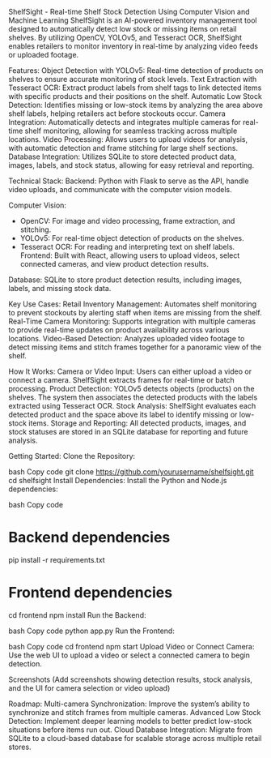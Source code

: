
ShelfSight - Real-time Shelf Stock Detection Using Computer Vision and Machine Learning
ShelfSight is an AI-powered inventory management tool designed to automatically detect low stock or missing items on retail shelves. By utilizing OpenCV, YOLOv5, and Tesseract OCR, 
ShelfSight enables retailers to monitor inventory in real-time by analyzing video feeds or uploaded footage.

Features:
Object Detection with YOLOv5: Real-time detection of products on shelves to ensure accurate monitoring of stock levels.
Text Extraction with Tesseract OCR: Extract product labels from shelf tags to link detected items with specific products and their positions on the shelf.
Automatic Low Stock Detection: Identifies missing or low-stock items by analyzing the area above shelf labels, helping retailers act before stockouts occur.
Camera Integration: Automatically detects and integrates multiple cameras for real-time shelf monitoring, allowing for seamless tracking across multiple locations.
Video Processing: Allows users to upload videos for analysis, with automatic detection and frame stitching for large shelf sections.
Database Integration: Utilizes SQLite to store detected product data, images, labels, and stock status, allowing for easy retrieval and reporting.

Technical Stack:
Backend: Python with Flask to serve as the API, handle video uploads, and communicate with the computer vision models.

Computer Vision:
* OpenCV: For image and video processing, frame extraction, and stitching.
* YOLOv5: For real-time object detection of products on the shelves.
* Tesseract OCR: For reading and interpreting text on shelf labels.
Frontend: Built with React, allowing users to upload videos, select connected cameras, and view product detection results.

Database: SQLite to store product detection results, including images, labels, and missing stock data.

Key Use Cases:
Retail Inventory Management: Automates shelf monitoring to prevent stockouts by alerting staff when items are missing from the shelf.
Real-Time Camera Monitoring: Supports integration with multiple cameras to provide real-time updates on product availability across various locations.
Video-Based Detection: Analyzes uploaded video footage to detect missing items and stitch frames together for a panoramic view of the shelf.

How It Works:
Camera or Video Input: Users can either upload a video or connect a camera. ShelfSight extracts frames for real-time or batch processing.
Product Detection: YOLOv5 detects objects (products) on the shelves. The system then associates the detected products with the labels extracted using Tesseract OCR.
Stock Analysis: ShelfSight evaluates each detected product and the space above its label to identify missing or low-stock items.
Storage and Reporting: All detected products, images, and stock statuses are stored in an SQLite database for reporting and future analysis.

Getting Started:
Clone the Repository:

bash
Copy code
git clone https://github.com/yourusername/shelfsight.git
cd shelfsight
Install Dependencies: Install the Python and Node.js dependencies:

bash
Copy code
# Backend dependencies
pip install -r requirements.txt

# Frontend dependencies
cd frontend
npm install
Run the Backend:

bash
Copy code
python app.py
Run the Frontend:

bash
Copy code
cd frontend
npm start
Upload Video or Connect Camera: Use the web UI to upload a video or select a connected camera to begin detection.


Screenshots
(Add screenshots showing detection results, stock analysis, and the UI for camera selection or video upload)

Roadmap:
Multi-camera Synchronization: Improve the system’s ability to synchronize and stitch frames from multiple cameras.
Advanced Low Stock Detection: Implement deeper learning models to better predict low-stock situations before items run out.
Cloud Database Integration: Migrate from SQLite to a cloud-based database for scalable storage across multiple retail stores.

